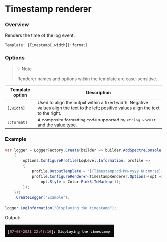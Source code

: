 ﻿# Timestamp renderer

### Overview

Renders the time of the log event.

```
Template: {Timestamp[,width][:format]
```

### Options

> 💡 Note
>
> Renderer names and options within the template are case-sensitive.

|Template option|Description|
|---|---|
|`[,width]`|Used to align the output within a fixed width. Negative values align the text to the left; positive values align the text to the right.|
|`[:format]`|A composite formatting code supported by `string.Format` and the value type.

### Example

```csharp
var logger = LoggerFactory.Create(builder => builder.AddSpectreConsole(options =>
    {
        options.ConfigureProfile(LogLevel.Information, profile =>
        {
            profile.OutputTemplate = "[{Timestamp:dd-MM-yyyy HH:mm:ss}]: {Message}";
            profile.ConfigureRenderer<TimestampRenderer.Options>(opt =>
                opt.Style = Color.Pink3.ToMarkup());
        });
    }))
    .CreateLogger("Example");

logger.LogInformation("Displaying the timestamp");
```

Output:

![output](snips/timestamp.png)